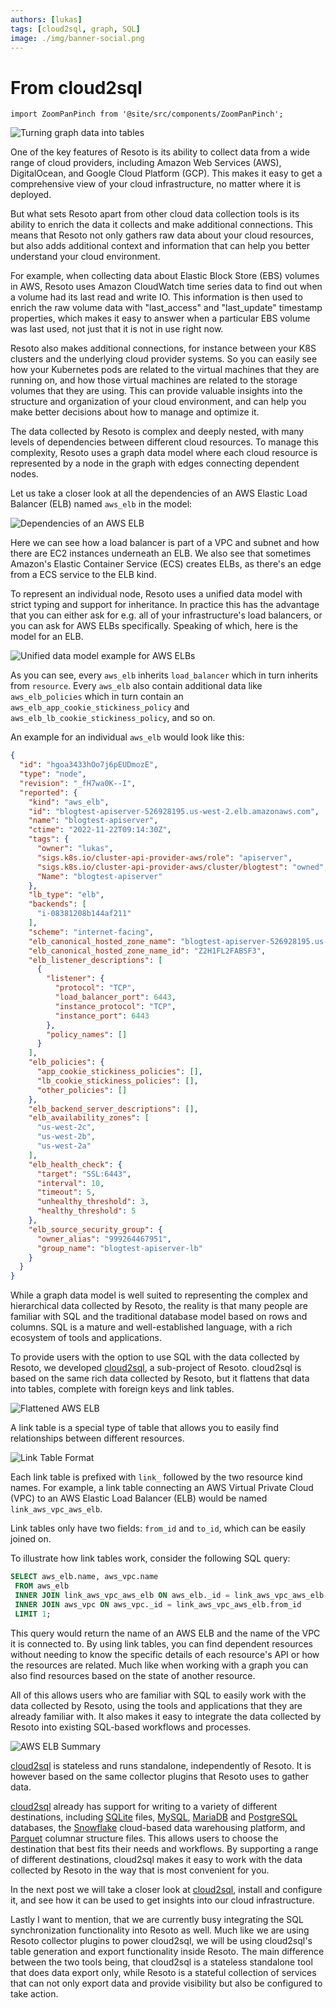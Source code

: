 ```yaml
---
authors: [lukas]
tags: [cloud2sql, graph, SQL]
image: ./img/banner-social.png
---
```


# From cloud2sql

```mdx-code-block
import ZoomPanPinch from '@site/src/components/ZoomPanPinch';
```

![Turning graph data into tables](./img/banner.png)

One of the key features of Resoto is its ability to collect data from a wide range of cloud providers, including Amazon Web Services (AWS), DigitalOcean, and Google Cloud Platform (GCP). This makes it easy to get a comprehensive view of your cloud infrastructure, no matter where it is deployed.

But what sets Resoto apart from other cloud data collection tools is its ability to enrich the data it collects and make additional connections. This means that Resoto not only gathers raw data about your cloud resources, but also adds additional context and information that can help you better understand your cloud environment.

<!--truncate-->

For example, when collecting data about Elastic Block Store (EBS) volumes in AWS, Resoto uses Amazon CloudWatch time series data to find out when a volume had its last read and write IO. This information is then used to enrich the raw volume data with "last_access" and "last_update" timestamp properties, which makes it easy to answer when a particular EBS volume was last used, not just that it is not in use right now.

Resoto also makes additional connections, for instance between your K8S clusters and the underlying cloud provider systems. So you can easily see how your Kubernetes pods are related to the virtual machines that they are running on, and how those virtual machines are related to the storage volumes that they are using. This can provide valuable insights into the structure and organization of your cloud environment, and can help you make better decisions about how to manage and optimize it.

The data collected by Resoto is complex and deeply nested, with many levels of dependencies between different cloud resources. To manage this complexity, Resoto uses a graph data model where each cloud resource is represented by a node in the graph with edges connecting dependent nodes.

Let us take a closer look at all the dependencies of an AWS Elastic Load Balancer (ELB) named `aws_elb` in the model:

![Dependencies of an AWS ELB](./img/aws_elb_relationships.svg)

Here we can see how a load balancer is part of a VPC and subnet and how there are EC2 instances underneath an ELB. We also see that sometimes Amazon's Elastic Container Service (ECS) creates ELBs, as there's an edge from a ECS service to the ELB kind.

To represent an individual node, Resoto uses a unified data model with strict typing and support for inheritance. In practice this has the advantage that you can either ask for e.g. all of your infrastructure's load balancers, or you can ask for AWS ELBs specifically. Speaking of which, here is the model for an ELB.

<ZoomPanPinch>

![Unified data model example for AWS ELBs](./img/aws_elb.svg)

</ZoomPanPinch>

As you can see, every `aws_elb` inherits `load_balancer` which in turn inherits from `resource`. Every `aws_elb` also contain additional data like `aws_elb_policies` which in turn contain an `aws_elb_app_cookie_stickiness_policy` and `aws_elb_lb_cookie_stickiness_policy`, and so on.

An example for an individual `aws_elb` would look like this:

```json
{
  "id": "hgoa3433hOo7j6pEUDmozE",
  "type": "node",
  "revision": "_fH7wa0K--I",
  "reported": {
    "kind": "aws_elb",
    "id": "blogtest-apiserver-526928195.us-west-2.elb.amazonaws.com",
    "name": "blogtest-apiserver",
    "ctime": "2022-11-22T09:14:30Z",
    "tags": {
      "owner": "lukas",
      "sigs.k8s.io/cluster-api-provider-aws/role": "apiserver",
      "sigs.k8s.io/cluster-api-provider-aws/cluster/blogtest": "owned",
      "Name": "blogtest-apiserver"
    },
    "lb_type": "elb",
    "backends": [
      "i-08381208b144af211"
    ],
    "scheme": "internet-facing",
    "elb_canonical_hosted_zone_name": "blogtest-apiserver-526928195.us-west-2.elb.amazonaws.com",
    "elb_canonical_hosted_zone_name_id": "Z2H1FL2FABSF3",
    "elb_listener_descriptions": [
      {
        "listener": {
          "protocol": "TCP",
          "load_balancer_port": 6443,
          "instance_protocol": "TCP",
          "instance_port": 6443
        },
        "policy_names": []
      }
    ],
    "elb_policies": {
      "app_cookie_stickiness_policies": [],
      "lb_cookie_stickiness_policies": [],
      "other_policies": []
    },
    "elb_backend_server_descriptions": [],
    "elb_availability_zones": [
      "us-west-2c",
      "us-west-2b",
      "us-west-2a"
    ],
    "elb_health_check": {
      "target": "SSL:6443",
      "interval": 10,
      "timeout": 5,
      "unhealthy_threshold": 3,
      "healthy_threshold": 5
    },
    "elb_source_security_group": {
      "owner_alias": "999264467951",
      "group_name": "blogtest-apiserver-lb"
    }
  }
}
```

While a graph data model is well suited to representing the complex and hierarchical data collected by Resoto, the reality is that many people are familiar with SQL and the traditional database model based on rows and columns. SQL is a mature and well-established language, with a rich ecosystem of tools and applications.

To provide users with the option to use SQL with the data collected by Resoto, we developed [cloud2sql](https://cloud2sql.com), a sub-project of Resoto. cloud2sql is based on the same rich data collected by Resoto, but it flattens that data into tables, complete with foreign keys and link tables.

![Flattened AWS ELB](./img/aws_elb_flattened.png)

A link table is a special type of table that allows you to easily find relationships between different resources.

![Link Table Format](./img/link_table.png)

Each link table is prefixed with `link_` followed by the two resource kind names. For example, a link table connecting an AWS Virtual Private Cloud (VPC) to an AWS Elastic Load Balancer (ELB) would be named `link_aws_vpc_aws_elb`.

Link tables only have two fields: `from_id` and `to_id`, which can be easily joined on.

To illustrate how link tables work, consider the following SQL query:

```sql
SELECT aws_elb.name, aws_vpc.name
 FROM aws_elb
 INNER JOIN link_aws_vpc_aws_elb ON aws_elb._id = link_aws_vpc_aws_elb.to_id
 INNER JOIN aws_vpc ON aws_vpc._id = link_aws_vpc_aws_elb.from_id
 LIMIT 1;
```

This query would return the name of an AWS ELB and the name of the VPC it is connected to. By using link tables, you can find dependent resources without needing to know the specific details of each resource's API or how the resources are related. Much like when working with a graph you can also find resources based on the state of another resource.

All of this allows users who are familiar with SQL to easily work with the data collected by Resoto, using the tools and applications that they are already familiar with. It also makes it easy to integrate the data collected by Resoto into existing SQL-based workflows and processes.

![AWS ELB Summary](./img/aws_elb_summary.png)

[cloud2sql](https://cloud2sql.com) is stateless and runs standalone, independently of Resoto. It is however based on the same collector plugins that Resoto uses to gather data.

[cloud2sql](https://cloud2sql.com) already has support for writing to a variety of different destinations, including [SQLite](https://www.sqlite.org/) files, [MySQL](https://www.mysql.com/), [MariaDB](https://mariadb.org/) and [PostgreSQL](https://www.postgresql.org/) databases, the [Snowflake](https://www.snowflake.com/) cloud-based data warehousing platform, and [Parquet](https://parquet.apache.org/) columnar structure files. This allows users to choose the destination that best fits their needs and workflows. By supporting a range of different destinations, cloud2sql makes it easy to work with the data collected by Resoto in the way that is most convenient for you.

In the next post we will take a closer look at [cloud2sql](https://cloud2sql.com), install and configure it, and see how it can be used to get insights into our cloud infrastructure.

Lastly I want to mention, that we are currently busy integrating the SQL synchronization functionality into Resoto as well. Much like we are using Resoto collector plugins to power cloud2sql, we will be using cloud2sql's table generation and export functionality inside Resoto. The main difference between the two tools being, that cloud2sql is a stateless standalone tool that does data export only, while Resoto is a stateful collection of services that can not only export data and provide visibility but also be configured to take action.
